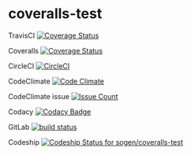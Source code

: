 coveralls-test
==============

TravisCI
[![Coverage Status](https://travis-ci.org/sogen/coveralls-test.svg?branch=master)](https://travis-ci.org/sogen/coveralls-test)

Coveralls
[![Coverage Status](https://coveralls.io/repos/github/sogen/coveralls-test/badge.svg?branch=master)](https://coveralls.io/github/sogen/coveralls-test?branch=master)

CircleCI
[![CircleCI](https://circleci.com/gh/sogen/coveralls-test.svg?style=svg)](https://circleci.com/gh/sogen/coveralls-test)


CodeClimate
[![Code Climate](https://codeclimate.com/github/sogen/coveralls-test/badges/gpa.svg)](https://codeclimate.com/github/sogen/coveralls-test)

CodeClimate issue
[![Issue Count](https://codeclimate.com/github/sogen/coveralls-test/badges/issue_count.svg)](https://codeclimate.com/github/sogen/coveralls-test)

Codacy
[![Codacy Badge](https://api.codacy.com/project/badge/Grade/785775ef18c4427fbdf4d6213d2044ab)](https://www.codacy.com/app/genaropaez/coveralls-test?utm_source=github.com&amp;utm_medium=referral&amp;utm_content=sogen/coveralls-test&amp;utm_campaign=Badge_Grade)


GitLab
[![build status](https://gitlab.com/sogen/coveralls-test/badges/master/build.svg)](https://gitlab.com/sogen/coveralls-test/commits/master)


Codeship
[ ![Codeship Status for sogen/coveralls-test](https://codeship.com/projects/bf4c8c50-17ce-0134-846e-2a776fb5d411/status?branch=master)](https://codeship.com/projects/158603)


